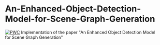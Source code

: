 # An-Enhanced-Object-Detection-Model-for-Scene-Graph-Generation
[![PWC](https://img.shields.io/endpoint.svg?url=https://paperswithcode.com/badge/an-enhanced-object-detection-model-for-scene/object-detection-on-visual-genome)](https://paperswithcode.com/sota/object-detection-on-visual-genome?p=an-enhanced-object-detection-model-for-scene)
Implementation of the paper "An Enhanced Object Detection Model for Scene Graph Generation"

